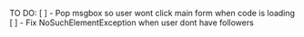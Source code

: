 TO DO:
[ ] - Pop msgbox so user wont click main form when code is loading
[ ] - Fix NoSuchElementException when user dont have followers 